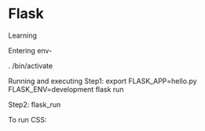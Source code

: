 # Flask
Learning

Entering env-

. <name of environment>/bin/activate


  Running and executing
Step1:  export FLASK_APP=hello.py FLASK_ENV=development flask run

Step2: flask_run
  
  
 To run CSS:
<link rel= "stylesheet" type= "text/css" href= "{{ url_for('static',filename='styles/mainpage.css') }}">


  
